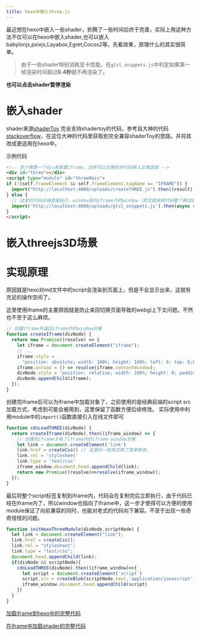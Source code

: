 ```yaml
---
title: hexo中嵌入three.js
---
```


最近想在hexo中嵌入一些shader，折腾了一些时间后终于完善，实际上用这种方法不仅可以在hexo中嵌入shader,也可以嵌入babylonjs,pxixjs,Layabox,Egret,Cocos2等，先看效果，原理什么的其实很简单。

> 由于一些shader特别消耗显卡性能，在`glsl_snippets.js`中判定如果第一帧渲染时间超过**0.4秒**就不再渲染了。

**也可以点击shader暂停渲染**

# 嵌入shader

shader来源[shaderToy](https://www.shadertoy.com/view/wsccWj)
完全支持shadertoy的代码，参考自大神的代码[stackoverflow](https://stackoverflow.com/questions/36983769/export-from-shadertoy-to-three-js)，在这位大神的代码里获取到完全兼容shaderToy的思路。并将其改成更适用在hexo中。

示例代码

```html
<!-- 至少需要一个div来放置iframe，这样可以方便的将代码移入文章底部 -->
<div id="three"></div>
<script type="module" id="threeMain">
if (!(self.frameElement && self.frameElement.tagName == "IFRAME")) {
  import("http://localhost:4000/uploads/createTHREE.js").then((result) => result.initHexoThreeModule(document.getElementById("three"),document.getElementById("threeMain")));
} else {
  // 这里的代码会被直接执行，window指向iframe内的window（其实就是把代码整个移动到了iframe内）
  import('http://localhost:4000/uploads/glsl_snippets.js').then(async res=>res.glsl_snippets(res.anotherGlsl))
}
</script>
```

<div id="threeShader"></div>
<script id="threeMainShader" type="module">
  if (self.frameElement && self.frameElement.tagName == "IFRAME") {
// 很酷炫的一个浅蓝色3d场景
const ShaderRoyale =
`
// FMS_Cat!!
// Since it's written in the shader royale compo,
// the code is a total mess that is not intended to be read.
// I heard the compo machine is not a beast enough
// so I made this less intensive a bit.
// There are several artifacts that is difficult to ignore :(
#define BEAT (time*170.0/60.0)
#define PI 3.14159265
#define time iTime
#define lofi(x,d) (floor((x)/(d))*(d))
#define saturate(a) (clamp((a),0.,1.))
#define linearstep(a,b,t) (saturate(((t)-(a))/((b)-(a))))
float seed;
float fractsin(float v)
{
  return fract(sin(v*121.445)*34.59);
}
float rand()
{
  seed=fractsin(seed);
  return seed;
}
vec3 randsphere()
{
  float t=PI*2.*rand();
  float p=acos(rand()*2.-1.);
  return vec3(sin(p)*sin(t),cos(p),sin(p)*cos(t));
}
float easeceil(float t, float fac)
{
  return floor(t)+.5+.5*cos(PI*exp(fac*fract(t)));
}
mat2 rot2d(float t)
{
  return mat2(cos(t),-sin(t),sin(t),cos(t));
}
vec3 ifs(vec3 p,vec3 rot,vec3 shift)
{
  vec3 pt=abs(p);
  vec3 t=shift;
  for(int i=0;i<6;i++)
  {
    pt=abs(pt)-abs(lofi(t*pow(1.8,-float(i)),1.0/512.0));
    t.yz=rot2d(rot.x)*t.yz;
    t.zx=rot2d(rot.y)*t.zx;
    t.xy=rot2d(rot.z)*t.xy;
    pt.xy=pt.x<pt.y?pt.yx:pt.xy;
    pt.yz=pt.y<pt.z?pt.zy:pt.yz;
  }
  return pt;
}
float sdbox(vec3 p,vec3 s)
{
  vec3 d=abs(p)-s;
  return length(max(d,0.));
}
// ======= map!!!!!!!!!! ====================================
vec4 map(vec3 p)
{
  vec3 pt=p;
  vec3 haha=lofi(pt,5.0);
  float scrphase=mod(999.9*fractsin(haha.y+haha.z+3.88),PI*2.0);
  float scr=(mod(haha.y+haha.z,2.0)*2.0-1.0)*20.0*smoothstep(-0.5,0.5,sin(time*0.5+scrphase));
  pt.x+=scr;
  haha=lofi(pt,5.0);
  float phase=BEAT/8.0;
  phase+=dot(haha,vec3(2.75,3.625,1.0625));
  phase=easeceil(phase,-10.0);
  pt=mod(pt,5.0)-2.5;
  vec3 pm=pt;
  pt.yz=rot2d(.5*PI*phase+.25*PI)*pt.yz;
  float clampBox=sdbox(pt,vec3(2.25,1.5,1.8));
  pt=ifs(pt,vec3(3.6,3.0+0.4*phase,3.1),vec3(3.0,2.3,3.5));
  pt=mod(pt-.5,1.)-.5;
  float dist=sdbox(pt,vec3(.17));
  dist=max(dist,clampBox);
  return vec4(
    dist,
    sin(PI*fract(phase)),
    step(0.0,0.01-abs(pt.x+pt.y)),
    abs(pm.x)+abs(pm.y)+abs(pm.z)
  );
}
vec3 normalFunc(vec3 p,vec2 d)
{
  return normalize(vec3(
    map(p+d.yxx).x-map(p-d.yxx).x,
    map(p+d.xyx).x-map(p-d.xyx).x,
    map(p+d.xxy).x-map(p-d.xxy).x
  ));
}
float aoFunc(vec3 p,vec3 n)
{
  float accum=0.;
  for(int i=0;i<32;i++){
    vec3 d=(0.02+0.02*float(i))*randsphere();
    d=dot(d,n)<.0?-d:d;
    //accum+=step(map(p+d).x,0.0)/64.0;
    accum+=linearstep(0.02,0.0,map(p+d).x)/64.0;
  }
  return 1.0-sqrt(saturate(6.0*accum));
}
vec2 glitch(vec2 v)
{
  vec2 vt=v;
  for(int i=0;i<6;i++)
  {
    float fac=4.0*pow(2.2,-float(i));
    float s=fractsin(lofi(vt.x,1.6*fac));
    s+=fractsin(lofi(vt.y,0.4*fac));
    s+=fractsin(time);
    float proc=fractsin(s);
    vt+=0.2*step(proc,0.4*exp(-3.0*mod(BEAT,8.0))-0.01)*(vec2(
      fractsin(s+22.56),
      fractsin(s+17.56)
    )-0.5);
  }
  return vt;
}
void mainImage( out vec4 o, in vec2 fragCoord )
{
  vec2 p=(fragCoord.xy*2.0-iResolution.xy)/iResolution.y;
  o=vec4(0,0,0,1);
  seed=texture2D(iChannel0,p).x;
  seed+=time;
  vec2 po=p;
  p=glitch(p);
  vec3 ro=vec3(4.0*time,0,lofi(BEAT,8.0));
  vec3 rd=vec3(p,-1);
  rd.z+=0.6*length(p);
  float camphase=lofi(BEAT,8.0)+mod(BEAT,8.0)*0.2;
  rd.yz=rot2d(0.33*camphase+0.03*sin(3.0*time))*rd.yz;
  rd.zx=rot2d(0.78*camphase+0.03*cos(3.0*time))*rd.zx;
  rd.xy=rot2d(0.048*camphase)*rd.xy;
  rd=normalize(rd);
  vec3 fp=ro+rd*5.0;
  ro+=0.02*randsphere();
  rd=normalize(fp-ro);
  vec4 dist;
  float rl=0.01;
  float glow=0.0;
  vec3 rp=ro+rl*rd;
  for(int i=0;i<69;i++){ // nice
    dist=map(rp);
    glow=dist.y;
    rl+=dist.x*0.7;
    rp=ro+rl*rd;
  }
  float fog=exp(-0.1*max(0.,rl-5.0));
  o.xyz+=(1.0-fog)*vec3(1.);
  vec3 n2=normalFunc(rp,vec2(0.0,1E-2+4E-2*dist.y));
  vec3 n=normalFunc(rp,vec2(0.0,2E-3));
  float edge=saturate(length(n-n2));
  float gorge=dist.z;
  o.xyz+=fog*0.1*vec3(15.0,1.0,1.5)*glow;
  if(dist.x<1E-3)
  {
    float ao=aoFunc(rp,n);
    o.xyz+=fog*vec3((0.4-0.1*gorge)*ao);
    o.xyz+=fog*edge*dist.y*vec3(15.0,1.0,1.5);
    //o.xyz+=fog*gorge*vec3(2.0,15.0,5.0)*exp(-10.0*mod(time+dist.w,1.0));
  }
  o.xyz+=length(p-po)*2.0*sin(3.0+4.0*o.x+vec3(0.0,2.0,4.0));
  o.xyz=pow(o.xyz,vec3(0.4545));
  o.xyz-=0.2*length(p);
  o.xyz=vec3(
    smoothstep(0.1,0.9,o.x),
    linearstep(0.0,0.8,o.y),
    smoothstep(-0.2,1.1,o.z)
  );
  o.xyz*=1.0+0.1*sin(vec3(0.,1.,2.)+fragCoord.y*2.0);
}
`
  import('http://localhost:4000/uploads/glsl_snippets.js').then(async res=>res.glsl_snippets(ShaderRoyale,(THREE)=>{
    return new Promise(res=>{
      new THREE.TextureLoader().load('http://localhost:4000/uploads/noise.png',(map)=>{
        res({iChannel0:map})
      })
    })
  }))
} else {
  import("http://localhost:4000/uploads/createTHREE.js").then((result) => 
      result.initHexoThreeModule(document.getElementById("threeShader"),document.getElementById("threeMainShader")));
}
</script>

# 嵌入threejs3D场景

<div id="three3D"></div>
<script type="module" id="threeMain3D">
if (!(self.frameElement && self.frameElement.tagName == "IFRAME")) {
  import("http://localhost:4000/uploads/createTHREE.js").then((result) => result.initHexoThreeModule(document.getElementById("three3D"),document.getElementById("threeMain3D")));
} else {
  // 这里的代码会被直接执行，window指向iframe内的window（其实就是把代码整个移动到了iframe内）
  console.log(1)
  main()
  async function main(){
    const THREE = await import("https://cdn.bootcdn.net/ajax/libs/three.js/r120/three.module.js");
    const {OrbitControls} = await import('https://threejs.org/examples/jsm/controls/OrbitControls.js')
    const scene = new THREE.Scene();
    const camera = new THREE.PerspectiveCamera( 75, window.innerWidth / window.innerHeight, 0.1, 1000 );
    camera.position.set(50,90,120);
    const renderer = new THREE.WebGLRenderer({alpha:true});
    renderer.setSize( window.innerWidth, window.innerHeight );
    renderer.domElement.style.width =renderer.domElement.style.height = '100%'
    document.body.appendChild( renderer.domElement );
    let num2 = null
    let size = 200
    for(let i = 0;i<size;i++){
      num2 = Math.random() * 14 // 随机高度范围
      let box = new THREE.Mesh(new THREE.BoxBufferGeometry(3,num2,3),new THREE.ShaderMaterial({
        vertexShader: `varying float vDepth;void main() {gl_Position = projectionMatrix * modelViewMatrix * vec4( position, 1.0 );vDepth = (gl_Position.z/gl_Position.w)*.5+.5;}`,
        fragmentShader: `varying float vDepth;void main() {gl_FragColor = vec4(vDepth,vDepth,vDepth,1);}`
      }))
      let box2 = new THREE.Mesh(
        new THREE.BoxBufferGeometry(3,num2,3),
        new THREE.MeshBasicMaterial({color:0xcccccc})
      )
      const [x,y,z] = [-100 + Math.round(Math.random()*200),num2/2,-100 + Math.round(Math.random()*200)] // 控制方块之间的距离
      box.position.set(x,y,z)
      box2.position.set(x,y,z)
      box.castShadow = true
      scene.add(box2)
    }
    new OrbitControls(camera,renderer.domElement)
    window.onresize = function (){
      camera.aspect = window.innerWidth /window.innerHeight
      camera.updateProjectionMatrix()
      renderer.setSize(window.innerWidth,window.innerHeight)
    }
    const animate = function () {
      renderer.render( scene, camera );
      requestAnimationFrame( animate );
    };
    animate();
  }
}
</script>

# 实现原理

原因就是hexo对md文件中的script会渲染到页面上，但是不会显示出来，这就有充足的操作空间了。

这里使用iframe的主要原因就是防止来回切换页面导致的webgl上下文问题。不然也不至于这么麻烦。

```js
// 创建iframe并返回iframe内的window对象
function createIframe(divNode) {
  return new Promise((resolve) => {
    let iframe = document.createElement("iframe");
    // ...
    iframe.style =
      "position: absolute; width: 100%; height: 100%; left: 0; top: 0;border:none;";
    iframe.onload = () => resolve(iframe.contentWindow);
    divNode.style = "position: relative; width: 100%; height: 0; padding-bottom: 75%;";
    divNode.appendChild(iframe);
  });
}
```

创建完iframe后可以为iframe中加载对象了，之前使用的是经典前端的script src加载方式，考虑到可能会被用到，这里保留了函数方便后续修改。
实际使用中利用module中的`import()`函数直接引入在线文件即可

```js
function cdnLoadTHREE(divNode) {
  return createIframe(divNode).then((iframe_window) => {
    // 创建完iframe才有了iframe内的iframe_window对象
    let link = document.createElement('link')
    link.href = createCss() // 这里对一些样式做了简单修改。
    link.rel = 'stylesheet'
    link.type = 'text/css'
    iframe_window.document.head.appendChild(link);
    return new Promise((resolve)=>resolve(iframe_window));
  });
}
```

最后将整个script标签复制到iframe内，代码会在复制完后立即执行，由于代码已经在iframe内了，所以window也指向了iframe中，这一步才使得可以方便的使用module保证了向前兼容的同时，也能对老式的代码向下兼容。不至于出现一些奇奇怪怪的问题。

```js
function initHexoThreeModule(divNode,scriptNode) {
  let link = document.createElement("link");
  link.href = createCss();
  link.rel = "stylesheet";
  link.type = "text/css";
  document.head.appendChild(link);
  if(divNode && scriptNode){
    cdnLoadTHREE(divNode).then((iframe_window)=>{
      let script = document.createElement('script')
      script.src = createBlob(scriptNode.text,'application/javascript')
      iframe_window.document.head.appendChild(script)
    })
  }
}
```

[加载iframe到hexo中的完整代码](https://github.com/moshuying/nodeEnv/blob/master/hexo-three/source/uploads/createTHREE.js)

[在iframe中加载shader的完整代码](https://github.com/moshuying/nodeEnv/blob/master/hexo-three/source/uploads/glsl_snippets.js)